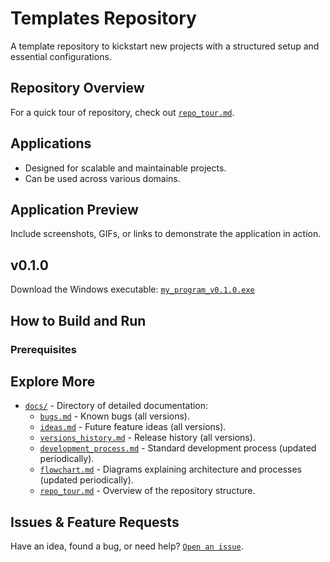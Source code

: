 # Templates Repository

A template repository to kickstart new projects with a structured setup and essential configurations.

## Repository Overview
For a quick tour of repository, check out [`repo_tour.md`](docs/repo_tour.md).

## Applications

- Designed for scalable and maintainable projects.
- Can be used across various domains.

## Application Preview

Include screenshots, GIFs, or links to demonstrate the application in action.

## v0.1.0

Download the Windows executable: [`my_program_v0.1.0.exe`](https://www.notion.so/ralsum/my_program_v1.0.0.exe)

## How to Build and Run

### Prerequisites 

## Explore More

- [`docs/`](./docs/) - Directory of detailed documentation:
  - [`bugs.md`](./docs/bugs.md) - Known bugs (all versions).
  - [`ideas.md`](./docs/ideas.md) - Future feature ideas (all versions).
  - [`versions_history.md`](./docs/versions_history.md) - Release history (all versions).
  - [`development_process.md`](./docs/development_process.md) - Standard development process (updated periodically).
  - [`flowchart.md`](./docs/flowchart.md) - Diagrams explaining architecture and processes (updated periodically).
  - [`repo_tour.md`](./docs/repo_tour.md) - Overview of the repository structure.

## Issues & Feature Requests
Have an idea, found a bug, or need help? [`Open an issue`](https://github.com/your-username/your-repo/issues).
